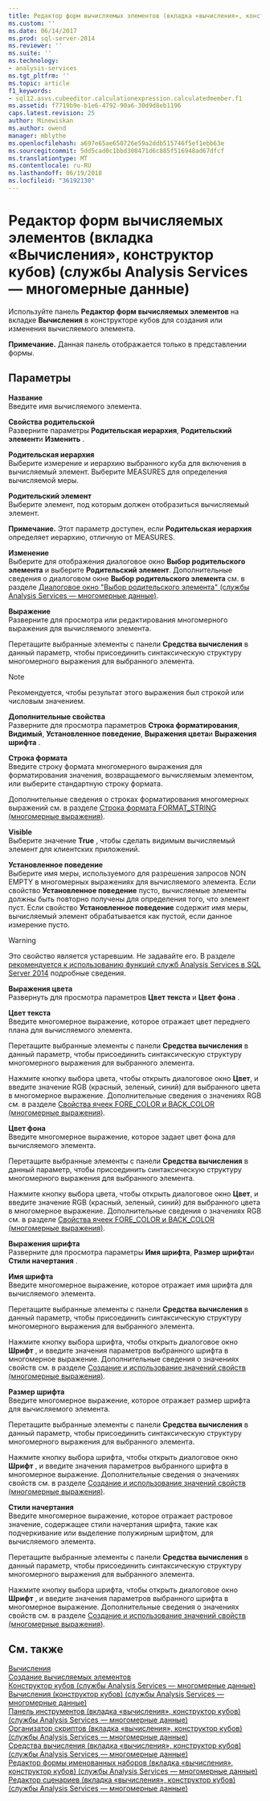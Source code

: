 ```yaml
---
title: Редактор форм вычисляемых элементов (вкладка «вычисления», конструктор кубов) (службы Analysis Services — многомерные данные) | Документы Microsoft
ms.custom: ''
ms.date: 06/14/2017
ms.prod: sql-server-2014
ms.reviewer: ''
ms.suite: ''
ms.technology:
- analysis-services
ms.tgt_pltfrm: ''
ms.topic: article
f1_keywords:
- sql12.asvs.cubeeditor.calculationexpression.calculatedmember.f1
ms.assetid: f7719b9e-b1e6-4792-90a6-30d9d8eb1196
caps.latest.revision: 25
author: Minewiskan
ms.author: owend
manager: mblythe
ms.openlocfilehash: a697e65ae650726e59a2ddb515746f5ef1ebb63e
ms.sourcegitcommit: 5dd5cad0c1bbd308471d6c885f516948ad67dfcf
ms.translationtype: MT
ms.contentlocale: ru-RU
ms.lasthandoff: 06/19/2018
ms.locfileid: "36192130"
---
```

# <a name="calculated-member-form-editor-calculations-tab-cube-designer-analysis-services---multidimensional-data"></a>Редактор форм вычисляемых элементов (вкладка «Вычисления», конструктор кубов) (службы Analysis Services — многомерные данные)
  Используйте панель **Редактор форм вычисляемых элементов** на вкладке **Вычисления** в конструкторе кубов для создания или изменения вычисляемого элемента.  
  
 **Примечание.** Данная панель отображается только в представлении формы.  
  
## <a name="options"></a>Параметры  
 **Название**  
 Введите имя вычисляемого элемента.  
  
 **Свойства родительской**  
 Разверните параметры **Родительская иерархия**, **Родительский элемент**и **Изменить** .  
  
 **Родительская иерархия**  
 Выберите измерение и иерархию выбранного куба для включения в вычисляемый элемент. Выберите MEASURES для определения вычисляемой меры.  
  
 **Родительский элемент**  
 Выберите элемент, под которым должен отобразиться вычисляемый элемент.  
  
 **Примечание.** Этот параметр доступен, если **Родительская иерархия** определяет иерархию, отличную от MEASURES.  
  
 **Изменение**  
 Выберите для отображения диалоговое окно **Выбор родительского элемента** и выберите **Родительский элемент**. Дополнительные сведения о диалоговом окне **Выбор родительского элемента** см. в разделе [Диалоговое окно "Выбор родительского элемента" (службы Analysis Services — многомерные данные)](select-parent-member-dialog-box-analysis-services-multidimensional-data.md).  
  
 **Выражение**  
 Разверните для просмотра или редактирования многомерного выражения для вычисляемого элемента.  
  
 Перетащите выбранные элементы с панели **Средства вычисления** в данный параметр, чтобы присоединить синтаксическую структуру многомерного выражения для выбранного элемента.  
  
> [!NOTE]  
>  Рекомендуется, чтобы результат этого выражения был строкой или числовым значением.  
  
 **Дополнительные свойства**  
 Разверните для просмотра параметров **Строка форматирования**, **Видимый**, **Установленное поведение**, **Выражения цвета**и **Выражения шрифта** .  
  
 **Строка формата**  
 Введите строку формата многомерного выражения для форматирования значения, возвращаемого вычисляемым элементом, или выберите стандартную строку формата.  
  
 Дополнительные сведения о строках форматирования многомерных выражений см. в разделе [Строка формата FORMAT_STRING (многомерные выражения)](multidimensional-models/mdx/mdx-cell-properties-format-string-contents.md).  
  
 **Visible**  
 Выберите значение **True** , чтобы сделать видимым вычисляемый элемент для клиентских приложений.  
  
 **Установленное поведение**  
 Выберите имя меры, используемого для разрешения запросов NON EMPTY в многомерных выражениях для вычисляемого элемента. Если свойство **Установленное поведение** пусто, вычисляемые элементы должны быть повторно получены для определения того, что элемент пуст. Если свойство **Установленное поведение** содержит имя меры, вычисляемый элемент обрабатывается как пустой, если данное измерение пусто.  
  
> [!WARNING]  
>  Это свойство является устаревшим. Не задавайте его. В разделе [рекомендуется к использованию функций служб Analysis Services в SQL Server 2014](deprecated-analysis-services-features-in-sql-server-2014.md) подробные сведения.  
  
 **Выражения цвета**  
 Развернуть для просмотра параметров **Цвет текста** и **Цвет фона** .  
  
 **Цвет текста**  
 Введите многомерное выражение, которое отражает цвет переднего плана для вычисляемого элемента.  
  
 Перетащите выбранные элементы с панели **Средства вычисления** в данный параметр, чтобы присоединить синтаксическую структуру многомерного выражения для выбранного элемента.  
  
 Нажмите кнопку выбора цвета, чтобы открыть диалоговое окно **Цвет**, и введите значение RGB (красный, зеленый, синий) для выбранного цвета в многомерное выражение. Дополнительные сведения о значениях RGB см. в разделе [Свойства ячеек FORE_COLOR и BACK_COLOR (многомерные выражения)](multidimensional-models/mdx/mdx-cell-properties-fore-color-and-back-color-contents.md).  
  
 **Цвет фона**  
 Введите многомерное выражение, которое задает цвет фона для вычисляемого элемента.  
  
 Перетащите выбранные элементы с панели **Средства вычисления** в данный параметр, чтобы присоединить синтаксическую структуру многомерного выражения для выбранного элемента.  
  
 Нажмите кнопку выбора цвета, чтобы открыть диалоговое окно **Цвет**, и введите значение RGB (красный, зеленый, синий) для выбранного цвета в многомерное выражение. Дополнительные сведения о значениях RGB см. в разделе [Свойства ячеек FORE_COLOR и BACK_COLOR (многомерные выражения)](multidimensional-models/mdx/mdx-cell-properties-fore-color-and-back-color-contents.md).  
  
 **Выражения шрифта**  
 Разверните для просмотра параметры **Имя шрифта**, **Размер шрифта**и **Стили начертания** .  
  
 **Имя шрифта**  
 Введите многомерное выражение, которое отражает имя шрифта для вычисляемого элемента.  
  
 Перетащите выбранные элементы с панели **Средства вычисления** в данный параметр, чтобы присоединить синтаксическую структуру многомерного выражения для выбранного элемента.  
  
 Нажмите кнопку выбора шрифта, чтобы открыть диалоговое окно **Шрифт** , и введите значения параметров выбранного шрифта в многомерное выражение. Дополнительные сведения о значениях свойств см. в разделе [Создание и использование значений свойств (многомерные выражения)](creating-and-using-property-values-mdx.md).  
  
 **Размер шрифта**  
 Введите многомерное выражение, которое отражает размер шрифта для вычисляемого элемента.  
  
 Перетащите выбранные элементы с панели **Средства вычисления** в данный параметр, чтобы присоединить синтаксическую структуру многомерного выражения для выбранного элемента.  
  
 Нажмите кнопку выбора шрифта, чтобы открыть диалоговое окно **Шрифт** , и введите значения параметров выбранного шрифта в многомерное выражение. Дополнительные сведения о значениях свойств см. в разделе [Создание и использование значений свойств (многомерные выражения)](creating-and-using-property-values-mdx.md).  
  
 **Стили начертания**  
 Введите многомерное выражение, которое отражает растровое значение, содержащее стили начертания шрифта, такие как подчеркивание или выделение полужирным шрифтом, для вычисляемого элемента.  
  
 Перетащите выбранные элементы с панели **Средства вычисления** в данный параметр, чтобы присоединить синтаксическую структуру многомерного выражения для выбранного элемента.  
  
 Нажмите кнопку выбора шрифта, чтобы открыть диалоговое окно **Шрифт** , и введите значения параметров выбранного шрифта в многомерное выражение. Дополнительные сведения о значениях свойств см. в разделе [Создание и использование значений свойств (многомерные выражения)](creating-and-using-property-values-mdx.md).  
  
## <a name="see-also"></a>См. также  
 [Вычисления](multidimensional-models-olap-logical-cube-objects/calculations.md)   
 [Создание вычисляемых элементов](multidimensional-models/create-calculated-members.md)   
 [Конструктор кубов &#40;службы Analysis Services — многомерные данные&#41;](cube-designer-analysis-services-multidimensional-data.md)   
 [Вычисления &#40;конструктор кубов&#41; &#40;службы Analysis Services — многомерные данные&#41;](calculations-cube-designer-analysis-services-multidimensional-data.md)   
 [Панель инструментов &#40;вкладка «вычисления», конструктор кубов&#41; &#40;службы Analysis Services — многомерные данные&#41;](toolbar-calculations-tab-cube-designer-analysis-services-multidimensional-data.md)   
 [Организатор скриптов &#40;вкладка «вычисления», конструктор кубов&#41; &#40;службы Analysis Services — многомерные данные&#41;](script-organizer-cube-designer-analysis-services-multidimensional-data.md)   
 [Средства вычисления &#40;вкладка «вычисления», конструктор кубов&#41; &#40;службы Analysis Services — многомерные данные&#41;](calculation-tools-cube-designer-analysis-services-multidimensional-data.md)   
 [Редактор формы именованных наборов &#40;вкладка «вычисления», конструктор кубов&#41; &#40;службы Analysis Services — многомерные данные&#41;](named-set-form-editor-cube-designer-analysis-services-multidimensional-data.md)   
 [Редактор сценариев &#40;вкладка «вычисления», конструктор кубов&#41; &#40;службы Analysis Services — многомерные данные&#41;](script-editor-calculations-cube-designer-analysis-services-multidimensional-data.md)  
  
  